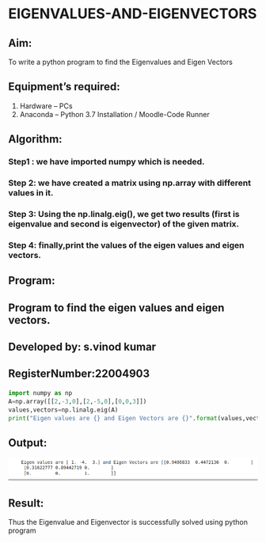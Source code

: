 # EIGENVALUES-AND-EIGENVECTORS
## Aim:
To write a python program to find the Eigenvalues and Eigen Vectors
## Equipment’s required:
1. 	Hardware – PCs
2. 	Anaconda – Python 3.7 Installation / Moodle-Code Runner
## Algorithm:
### Step1 : we have imported numpy which is needed.
### Step 2: we have created a matrix using np.array with different values in it.
### Step 3: Using the np.linalg.eig(),  we get two results (first is eigenvalue and second is eigenvector) of the given matrix.
### Step 4: finally,print the values of the eigen values and eigen vectors.

## Program:
## Program to find the eigen values and eigen vectors.
## Developed by: s.vinod kumar
## RegisterNumber:22004903
``` python
import numpy as np
A=np.array([[2,-3,0],[2,-5,0],[0,0,3]])
values,vectors=np.linalg.eig(A)
print("Eigen values are {} and Eigen Vectors are {}".format(values,vectors))

```

## Output:
![output](/OUTPUT3.png)




## Result:
Thus the Eigenvalue and Eigenvector is successfully solved using python program
